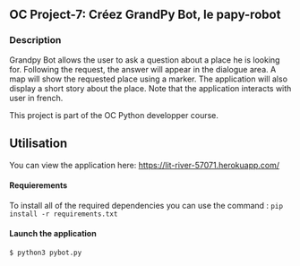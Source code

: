 ## OC Project-7: Créez GrandPy Bot, le papy-robot


### Description

Grandpy Bot allows the user to ask a question about a place he is looking for. Following the request, the answer will appear in the dialogue area. A map will show the requested place using a marker. The application will also display a short story about the place. Note that the application interacts with user in french.

This project is part of the OC Python developper course.


## Utilisation

You can view the application here: https://lit-river-57071.herokuapp.com/

#### Requierements

To install all of the required dependencies you can use the command : `pip install -r requirements.txt`

#### Launch the application

```sh
$ python3 pybot.py
```